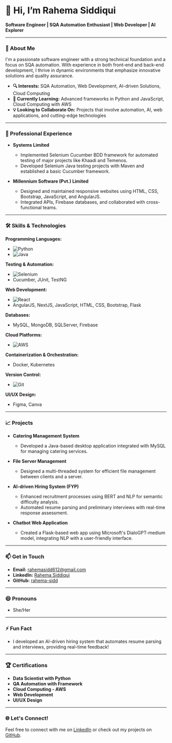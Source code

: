 # 👋 Hi, I’m Rahema Siddiqui

**Software Engineer | SQA Automation Enthusiast | Web Developer | AI Explorer**

---

### 👀 About Me
I'm a passionate software engineer with a strong technical foundation and a focus on SQA automation. With experience in both front-end and back-end development, I thrive in dynamic environments that emphasize innovative solutions and quality assurance.

- **🔍 Interests:** SQA Automation, Web Development, AI-driven Solutions, Cloud Computing
- **🌱 Currently Learning:** Advanced frameworks in Python and JavaScript, Cloud Computing with AWS
- **💡 Looking to Collaborate On:** Projects that involve automation, AI, web applications, and cutting-edge technologies

---

### 💼 Professional Experience

- **Systems Limited**
  - Implemented Selenium Cucumber BDD framework for automated testing of major projects like Khaadi and Temenos.
  - Developed Selenium Java testing projects with Maven and established a basic Cucumber framework.

- **Millennium Software (Pvt.) Limited**
  - Designed and maintained responsive websites using HTML, CSS, Bootstrap, JavaScript, and AngularJS.
  - Integrated APIs, Firebase databases, and collaborated with cross-functional teams.

---

### 🛠️ Skills & Technologies

**Programming Languages:**
- ![Python](https://img.shields.io/badge/-Python-3776AB?style=flat&logo=python&logoColor=white)
- ![Java](https://img.shields.io/badge/-Java-007396?style=flat&logo=java&logoColor=white)

**Testing & Automation:**
- ![Selenium](https://img.shields.io/badge/-Selenium-43B02A?style=flat&logo=selenium&logoColor=white)
- Cucumber, JUnit, TestNG

**Web Development:**
- ![React](https://img.shields.io/badge/-React-61DAFB?style=flat&logo=react&logoColor=white)
- AngularJS, NextJS, JavaScript, HTML, CSS, Bootstrap, Flask

**Databases:**
- MySQL, MongoDB, SQLServer, Firebase

**Cloud Platforms:**
- ![AWS](https://img.shields.io/badge/-AWS-232F3E?style=flat&logo=amazon-aws&logoColor=white)

**Containerization & Orchestration:**
- Docker, Kubernetes

**Version Control:**
- ![Git](https://img.shields.io/badge/-Git-F05032?style=flat&logo=git&logoColor=white)

**UI/UX Design:**
- Figma, Canva

---

### 📈 Projects

- **Catering Management System**
  - Developed a Java-based desktop application integrated with MySQL for managing catering services.
  
- **File Server Management**
  - Designed a multi-threaded system for efficient file management between clients and a server.

- **AI-driven Hiring System (FYP)**
  - Enhanced recruitment processes using BERT and NLP for semantic difficulty analysis.
  - Automated resume parsing and preliminary interviews with real-time response assessment.

- **Chatbot Web Application**
  - Created a Flask-based web app using Microsoft's DialoGPT-medium model, integrating NLP with a user-friendly interface.

---

### 📫 Get in Touch
- **Email:** rahemasidd612@gmail.com
- **LinkedIn:** [Rahema Siddiqui](https://www.linkedin.com/in/rahema-siddiqui-a89840232/)
- **GitHub:** [rahema-sidd](https://github.com/rahema-sidd)

---

### 😄 Pronouns
- She/Her

---

### ⚡ Fun Fact
- I developed an AI-driven hiring system that automates resume parsing and interviews, providing real-time feedback!

---

### 🏆 Certifications
- **Data Scientist with Python**
- **QA Automation with Framework**
- **Cloud Computing - AWS**
- **Web Development**
- **UI/UX Design**

---

### 🌐 Let's Connect!
Feel free to connect with me on [LinkedIn](https://www.linkedin.com/in/rahema-siddiqui-a89840232/) or check out my projects on [GitHub](https://github.com/rahema-sidd).
